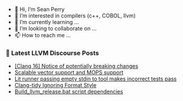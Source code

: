 - 👋 Hi, I’m Sean Perry
- 👀 I’m interested in compilers (c++, COBOL, llvm)
- 🌱 I’m currently learning ...
- 💞️ I’m looking to collaborate on ...
- 📫 How to reach me ...

<!---
s66perry/s66perry is a ✨ special ✨ repository because its `README.md` (this file) appears on your GitHub profile.
You can click the Preview link to take a look at your changes.
--->
### 📕 Latest LLVM Discourse Posts

<!-- DISCOURSE-LLVM:START -->
- [[Clang 16] Notice of potentially breaking changes](https://discourse.llvm.org/t/clang-16-notice-of-potentially-breaking-changes/65562#post_4)
- [Scalable vector support and MOPS support](https://discourse.llvm.org/t/scalable-vector-support-and-mops-support/65522#post_13)
- [Lit runner passing empty stdin to tool makes incorrect tests pass](https://discourse.llvm.org/t/lit-runner-passing-empty-stdin-to-tool-makes-incorrect-tests-pass/65672#post_1)
- [Clang-tidy Ignoring Format Style](https://discourse.llvm.org/t/clang-tidy-ignoring-format-style/65457#post_3)
- [Build_llvm_release.bat script dependencies](https://discourse.llvm.org/t/build-llvm-release-bat-script-dependencies/65657#post_14)
<!-- DISCOURSE-LLVM:END -->

